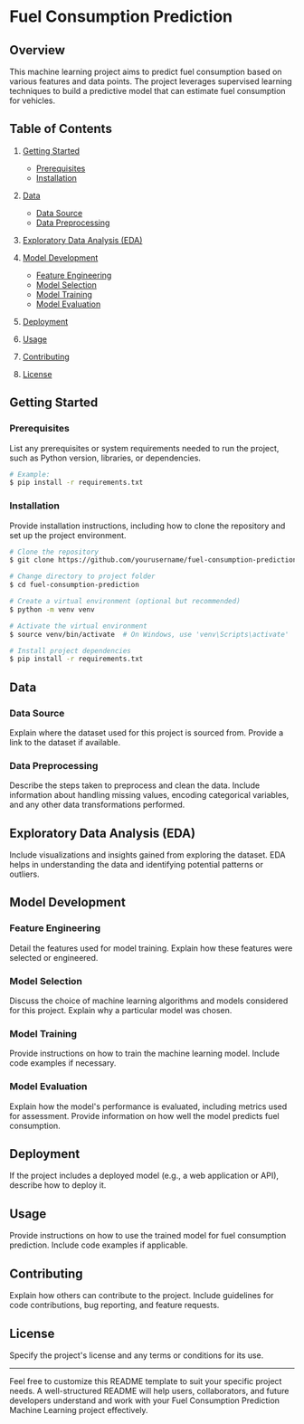# Fuel Consumption Prediction

## Overview

This machine learning project aims to predict fuel consumption based on various features and data points. The project leverages supervised learning techniques to build a predictive model that can estimate fuel consumption for vehicles.

## Table of Contents

1. [Getting Started](#getting-started)
    - [Prerequisites](#prerequisites)
    - [Installation](#installation)

2. [Data](#data)
    - [Data Source](#data-source)
    - [Data Preprocessing](#data-preprocessing)

3. [Exploratory Data Analysis (EDA)](#exploratory-data-analysis-eda)

4. [Model Development](#model-development)
    - [Feature Engineering](#feature-engineering)
    - [Model Selection](#model-selection)
    - [Model Training](#model-training)
    - [Model Evaluation](#model-evaluation)

5. [Deployment](#deployment)

6. [Usage](#usage)

7. [Contributing](#contributing)

8. [License](#license)

## Getting Started

### Prerequisites

List any prerequisites or system requirements needed to run the project, such as Python version, libraries, or dependencies.

```bash
# Example:
$ pip install -r requirements.txt
```

### Installation

Provide installation instructions, including how to clone the repository and set up the project environment.

```bash
# Clone the repository
$ git clone https://github.com/yourusername/fuel-consumption-prediction.git

# Change directory to project folder
$ cd fuel-consumption-prediction

# Create a virtual environment (optional but recommended)
$ python -m venv venv

# Activate the virtual environment
$ source venv/bin/activate  # On Windows, use 'venv\Scripts\activate'

# Install project dependencies
$ pip install -r requirements.txt
```

## Data

### Data Source

Explain where the dataset used for this project is sourced from. Provide a link to the dataset if available.

### Data Preprocessing

Describe the steps taken to preprocess and clean the data. Include information about handling missing values, encoding categorical variables, and any other data transformations performed.

## Exploratory Data Analysis (EDA)

Include visualizations and insights gained from exploring the dataset. EDA helps in understanding the data and identifying potential patterns or outliers.

## Model Development

### Feature Engineering

Detail the features used for model training. Explain how these features were selected or engineered.

### Model Selection

Discuss the choice of machine learning algorithms and models considered for this project. Explain why a particular model was chosen.

### Model Training

Provide instructions on how to train the machine learning model. Include code examples if necessary.

### Model Evaluation

Explain how the model's performance is evaluated, including metrics used for assessment. Provide information on how well the model predicts fuel consumption.

## Deployment

If the project includes a deployed model (e.g., a web application or API), describe how to deploy it.

## Usage

Provide instructions on how to use the trained model for fuel consumption prediction. Include code examples if applicable.

## Contributing

Explain how others can contribute to the project. Include guidelines for code contributions, bug reporting, and feature requests.

## License

Specify the project's license and any terms or conditions for its use.

---

Feel free to customize this README template to suit your specific project needs. A well-structured README will help users, collaborators, and future developers understand and work with your Fuel Consumption Prediction Machine Learning project effectively.

